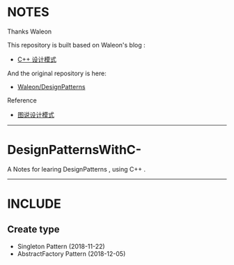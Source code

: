 # NOTES

Thanks Waleon

This repository is built based on Waleon's blog :

- [C++ 设计模式](https://blog.csdn.net/liang19890820/article/details/66974516)

And the original repository is here:

- [Waleon/DesignPatterns](https://github.com/Waleon/DesignPatterns)

Reference

- [图说设计模式](https://design-patterns.readthedocs.io/zh_CN/latest/index.html)

---

# DesignPatternsWithC-
A Notes for learing DesignPatterns , using C++ .

---

# INCLUDE

## Create type
- Singleton Pattern  (2018-11-22)
- AbstractFactory Pattern  (2018-12-05)
